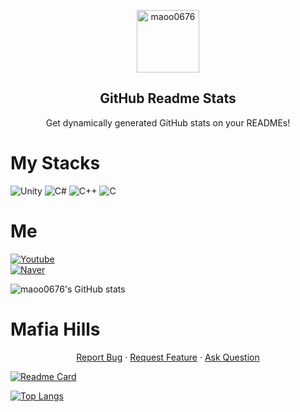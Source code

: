 
<p align="center">
 <img width="100px" src="https://res.cloudinary.com/anuraghazra/image/upload/v1594908242/logo_ccswme.svg" align="center" alt="maoo0676" />
 <h2 align="center">GitHub Readme Stats</h2>
 <p align="center">Get dynamically generated GitHub stats on your READMEs!</p>
</p>

# My Stacks

<img alt="Unity" src ="https://img.shields.io/badge/Unity-FFFFFF.svg?&style=for-the-badge&logo=Unity&logoColor=black"/> 
<img alt="C#" src ="https://img.shields.io/badge/C Sharp-239120.svg?&style=for-the-badge&logo=CSharp&logoColor=white"/> 
<img alt="C++" src ="https://img.shields.io/badge/C++-00599C.svg?&style=for-the-badge&logo=C++&logoColor=white"/> 
<img alt="C" src ="https://img.shields.io/badge/C-A8B9CC.svg?&style=for-the-badge&logo=C&logoColor=white"/>

# Me

<a href="https://www.youtube.com/channel/UCbEUzDJuKgC-SpWOU1cnigQ" target="_blank">
   <img alt="Youtube" src ="https://img.shields.io/badge/Youtube-FF0000.svg?&style=for-the-badge&logo=Youtube&logoColor=white"/>
</a>
<br/>
<a href="https://blog.naver.com/ryan001159">
   <img alt="Naver" src ="https://img.shields.io/badge/Blog-03C75A.svg?&style=for-the-badge&logo=Naver&logoColor=white"/>
</a>

![maoo0676's GitHub stats](https://github-readme-stats.vercel.app/api/?username=maoo0676&show_icons=true&title_color=fff&icon_color=79ff97&text_color=9f9f9f&bg_color=151515)

# Mafia Hills

<p align="center">
   <a href="https://github.com/maoo0676/Mafia-Hills/issues/new/choose">Report Bug</a>
   ·
   <a href="https://github.com/maoo0676/Mafia-Hills/issues/new/choose">Request Feature</a>
   ·
   <a href="https://github.com/maoo0676/Mafia-Hills/discussions">Ask Question</a>
</p>

[![Readme Card](https://github-readme-stats.vercel.app/api/pin/?username=maoo0676&repo=Mafia-Hills&title_color=fff&icon_color=f9f9f9&text_color=9f9f9f&bg_color=151515)](https://github.com/maoo0676/Mafia-Hills)

[![Top Langs](https://github-readme-stats.vercel.app/api/top-langs/?username=maoo0676&layout=compact&title_color=fff&icon_color=f9f9f9&text_color=9f9f9f&bg_color=151515)](https://github.com/maoo0676/Mafia-Hills)

<!--
**maoo0676/maoo0676** is a ✨ _special_ ✨ repository because its `README.md` (this file) appears on your GitHub profile.

Here are some ideas to get you started:

- 🔭 I’m currently working on ...
- 🌱 I’m currently learning ...
- 👯 I’m looking to collaborate on ...
- 🤔 I’m looking for help with ...
- 💬 Ask me about ...
- 📫 How to reach me: ...
- 😄 Pronouns: ...
- ⚡ Fun fact: ...
-->
